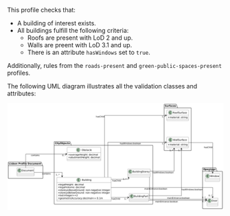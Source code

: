 This profile checks that:

* A building of interest exists.
* All buildings fulfill the following criteria:
  * Roofs are present with LoD 2 and up.
  * Walls are preent with LoD 3.1 and up.
  * There is an attribute `hasWindows` set to `true`.

Additionally, rules from the `roads-present` and `green-public-spaces-present` profiles.

The following UML diagram illustrates all the validation classes and attributes:

![Lisbon UML diagram](assets/lisbon-uml.png)

